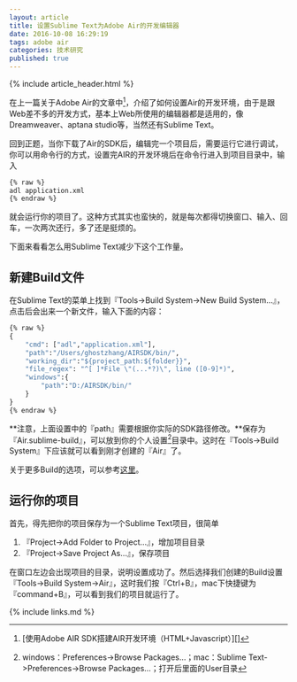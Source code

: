 ```yaml
---
layout: article
title: 设置Sublime Text为Adobe Air的开发编辑器
date: 2016-10-08 16:29:19
tags: adobe air
categories: 技术研究
published: true
---
```


{% include article_header.html %}

在上一篇关于Adobe Air的文章中[^1]，介绍了如何设置Air的开发环境，由于是跟Web差不多的开发方式，基本上Web所使用的编辑器都是适用的，像Dreamweaver、aptana studio等，当然还有Sublime Text。

回到正题，当你下载了Air的SDK后，编辑完一个项目后，需要运行它进行调试，你可以用命令行的方式，设置完AIR的开发环境后在命令行进入到项目目录中，输入

```cmd
{% raw %}
adl application.xml
{% endraw %}
```

就会运行你的项目了。这种方式其实也蛮快的，就是每次都得切换窗口、输入、回车，一次两次还行，多了还是挺烦的。

下面来看看怎么用Sublime Text减少下这个工作量。

## 新建Build文件

在Sublime Text的菜单上找到『Tools-\>Build System-\>New Build System…』，点击后会出来一个新文件，输入下面的内容：

```cmd
{% raw %}
{
    "cmd": ["adl","application.xml"],
    "path":"/Users/ghostzhang/AIRSDK/bin/",
    "working_dir":"${project_path:${folder}}",
    "file_regex": "^[ ]*File \"(...*?)\", line ([0-9]*)",
    "windows":{
        "path":"D:/AIRSDK/bin/"
    }
}
{% endraw %}
```

**注意，上面设置中的『path』需要根据你实际的SDK路径修改。**保存为『Air.sublime-build』，可以放到你的个人设置[^2]目录中。这时在『Tools->Build System』下应该就可以看到刚才创建的『Air』了。

关于更多Build的选项，可以参考[这里](http://sublime-text.readthedocs.io/en/latest/reference/build_systems.html)。

## 运行你的项目

首先，得先把你的项目保存为一个Sublime Text项目，很简单

1. 『Project->Add Folder to Project…』，增加项目目录
2. 『Project->Save Project As…』，保存项目

在窗口左边会出现项目的目录，说明设置成功了。然后选择我们创建的Build设置『Tools->Build System->Air』，这时我们按『<key>Ctrl+B</key>』，mac下快捷键为『<key>command+B</key>』，可以看到我们的项目就运行了。

[^1]:   [使用Adobe AIR SDK搭建AIR开发环境（HTML+Javascript）][]
[^2]:   windows：Preferences->Browse Packages…；mac：Sublime Text->Preferences->Browse Packages…；打开后里面的User目录

{% include links.md %}